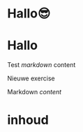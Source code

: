# Hallo😎
# Hallo
Test *markdown* content

Nieuwe exercise

<ShortExercise id="D6H1lgQ7tRk4OGkXzlVU" title="test">
  
  Markdown *content*
  
  # inhoud
  
</ShortExercise>

